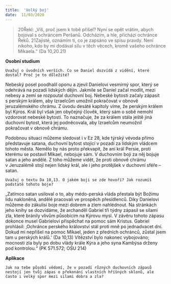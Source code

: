 ```yaml
---
title:  'Velký boj'
date:  11/03/2020
---
```


> <p></p>
> 20Řekl: „Víš, proč jsem k tobě přišel? Nyní se opět vrátím, abych bojoval s ochráncem Peršanů. Odcházím, a hle, přichází ochránce Řeků. 21Zajisté, oznámím ti, co je zapsáno ve spisu pravdy. Není nikoho, kdo by mi dodával sílu v těch věcech, kromě vašeho ochránce ­Míkaela.“ (Da 10,20.21)

**Osobní studium**

`Uvažuj o úvodních verších. Co se Daniel dozvídá z vidění, které dostal? Proč je to důležité?`

Nebeský posel poodhalil oponu a zjevil Danielovi vesmírný spor, který se odehrává na pozadí lidských dějin. Jakmile se Daniel začal modlit, mezi nebesy a zemí se rozpoutal duchovní boj. Nebeské bytosti začaly zápasit s perským králem, aby Izraelcům umožnil pokračovat v obnově jeruzalémského chrámu. Z úvodu desáté kapitoly víme, že perským králem byl Kýros. Král byl však jen obyčejný člověk, který sám o sobě nemohl vzdorovat nebeské bytosti. To naznačuje, že za králem stála ještě jiná duchovní bytost, která jej podněcovala, aby Izraelcům ne­umožnil pokračovat v obnově chrámu.

Podobnou situaci můžeme sledovat i v Ez 28, kde týrský vévoda přímo představuje satana, duchovní bytost stojící v pozadí za lidským vládcem tohoto města. Nemělo by nás proto překvapit, že ani král Persie, proti kterému se postavil Míkael, nebojuje sám. V duchovním boji za něj bojuje satan a jeho andělé. Z toho můžeme vidět, že proti obnově chrámu v Jeruzalémě stojí nejen lidský král, ale i jeho protějšek v duchovní sféře – satan.

`Uvažuj o textu Da 10,13. O jakém boji se zde hovoří? Jak rozumíš podstatě tohoto boje?`

„Zatímco satan usiloval o to, aby médo-perská vláda přestala být Božímu lidu nakloněná, andělé pracovali ve prospěch přesídlenců. Díky Danielovi můžeme do zákulisí boje mezi dobrem a zlem nahlédnout. Na stránkách jeho knihy se dozvídáme, že archanděl Gabriel tři týdny zápasil se silami zla, které bránily vlivům působícím na Kýrovu mysl. V závěru tohoto zápasu dokonce musel Gabrielovi přispěchat na pomoc sám Kristus. Gabriel prohlásil: ‚Ochránce perského království stál proti mně po jedna­dvacet dní. Dokud mi nepřišel na pomoc Míkael, jeden z předních ochránců, zůstal jsem tam u perských králů.‘ (Da 10,13) Vítězství bylo nakonec vybojováno; mocnosti zla byly po dobu vlády krále Kýra a jeho syna Kambýsa drženy pod kontrolou.“ (PK 571.572; OSU 214)

**Aplikace**

`Jak na tebe působí vědomí, že v pozadí různých duchovních zápasů nestojí jen tvůj zápas o překonání vlastních hříšných sklonů, ale často i velký spor mezi silami dobra a zla?`